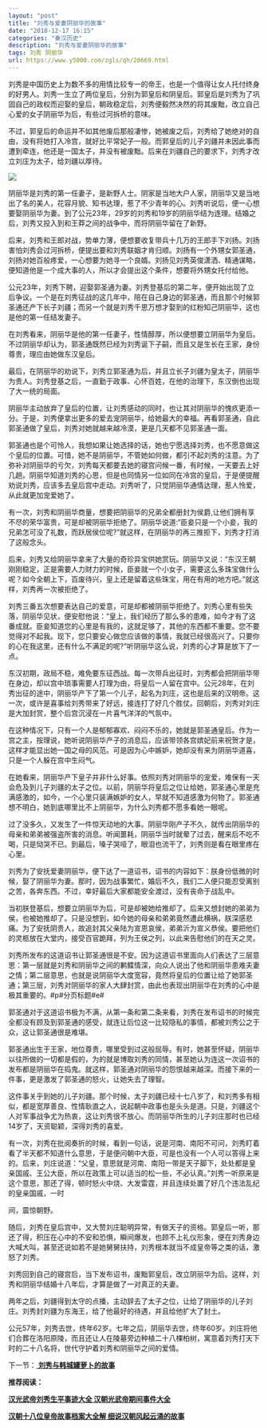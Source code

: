 ```yaml
---
layout: "post"
title: "刘秀与爱妻阴丽华的故事"
date: "2018-12-17 16:15"
categories: "秦汉历史"
description: "刘秀与爱妻阴丽华的故事"
tags: 刘秀 阴丽华
url: https://www.y5000.com/zgls/qh/20669.html
---
```






刘秀是中国历史上为数不多的用情比较专一的帝王，也是一个值得让女人托付终身的好男人。刘秀一生立了两位皇后，分别为郭皇后和阴皇后。郭皇后是刘秀为了巩固自己的政权而迎娶的皇后，朝政稳定后，刘秀便毅然决然的将其废黜，改立自己心爱的女子阴丽华为后，有些过河拆桥的意味。

不过，郭皇后的命运并不如其他废后那般凄惨，她被废之后，刘秀给了她绝对的自由，没有将她打入冷宫，就好比平常妃子一般。而郭皇后的儿子刘疆并未因此事而遭到牵连，他还是一国太子，并没有被废黜。后来在刘疆自己的要求下，刘秀才改立刘庄为太子，给刘疆以厚待。

![](https://img.y5000.com/uploads/allimg/170503/8-1F503140022C6.jpg)

阴丽华是刘秀的第一任妻子，是新野人士。阴家是当地大户人家，阴丽华又是当地出了名的美人，花容月貌、知书达理，惹了不少青年的心。刘秀听说后，便一心想要娶阴丽华为妻。到了公元23年，29岁的刘秀和19岁的阴丽华结为连理。结婚之后，刘秀又投入到和王莽之间的战争中，而将阴丽华留在了新野。

后来，刘秀和王郎对战，势单力薄，便想要收复带兵十几万的王郎手下刘扬。刘扬害怕刘秀会过河拆桥，便提出要和刘秀联姻才肯归顺。刘扬有一个外甥女郭圣通，刘扬对她百般疼爱，一心想要为她寻一个良婿。刘扬见刘秀英俊潇洒、精通谋略，便知道他是一个成大事的人，所以才会提出这个条件，想要将外甥女托付给他。

公元23年，刘秀下聘，迎娶郭圣通为妻。刘秀登基后的第二年，便开始出现了立后争议。一个是在刘秀征战的这几年中，陪在自己身边的郭圣通，而且那个时候郭圣通还产下长子刘疆；而另一个就是刘秀千思万想才娶到的红粉知己阴丽华，这也是他的第一任结发妻子。

在刘秀看来，阴丽华是他的第一任妻子，性情醇厚，所以便想要立阴丽华为皇后。不过阴丽华却认为，郭圣通既然已经为刘秀诞下子嗣，而且又是生长在王家，身份尊贵，理应由她做东汉皇后。

最后，在阴丽华的劝说下，刘秀立郭圣通为后，并且立长子刘疆为皇太子，阴丽华为贵人。刘秀登基之后，一直勤于政事、心怀百姓，在他的治理下，东汉倒也出现了大一统的局面。

阴丽华主动放弃了皇后的位置，让刘秀感动的同时，也让其对阴丽华的愧疚更添一分。于是，刘秀便拿出更多的爱去宠阴丽华，给她最大的幸福。再看郭圣通，自此郭圣通做了皇后，刘秀对她就越来越冷漠，更是几天都不见郭圣通一面。

郭圣通也是个可怜人，我想如果让她选择的话，她也宁愿选择刘秀，也不愿意做这个皇后的位置。可惜，她不是阴丽华，不管她如何做，都引不起刘秀的注意。为了弥补对阴丽华的亏欠，刘秀每天都要去她的寝宫问候一番，有时候，一天要去上好几趟。阴丽华知道刘秀的心思，但是也同情另一位如同在冷宫的皇后，于是便提醒劝说刘秀，应该多去皇后宫中走动。刘秀听了，只觉阴丽华通情达理，惹人怜爱，从此就更加宠爱她了。

有一次，刘秀和阴丽华商量，想要把阴丽华的兄弟全都册封为侯爵,让他们拥有享不尽的荣华富贵，可是却被阴丽华拒绝了。阴丽华说道:“臣妾只是一个小妾，我的兄弟怎可没了礼数，而跃居侯位呢?”就这样，在阴丽华的再三推拒下，刘秀才打消了这般念头。

后来，刘秀又给阴丽华拿来了大量的奇珍异宝供她赏玩。阴丽华又说：“东汉王朝刚刚稳定，正是需要人力财力的时候，臣妾就一个小女子，需要这么多珠宝做什么呢？如今全朝上下，百废待兴，皇上还是留着这些珠宝，用在有用的地方吧。”就这样，刘秀再一次被拒绝了。

刘秀三番五次想要表达自己的爱意，可是却都被阴丽华拒绝了。刘秀心里有些失落，阴丽华见状，便安慰他说：“皇上，我们经历了那么多的患难，如今才有了这番成就。臣妾知道您的心里是有我的，这就足够了，其他的东西都不重要。您不要觉得对不起我。现下，您只要安心做您应该做的事情，我就已经很高兴了。只要你的心在我这里，还有什么不满足的呢?”听阴丽华这么说，刘秀的心才算是放下了一点。

东汉初期，政局不稳，难免要东征西战。每一次带兵出征时，刘秀都会把阴丽华带在身边，却以宫中琐事需要人打理为由，将皇后一人留在宫中。公元28年，在刘秀出征的途中，阴丽华产下了第一个儿子，起名为刘庄，这也是后来的汉明帝。这一次，或许是喜事给刘秀带来了好远，接连打了好几个胜仗。回朝后，刘秀对刘庄是大加封赏，整个后宫沉浸在一片喜气洋洋的气氛中。

在这种情况下，只有一个人是郁郁寡欢、闷闷不乐的，她就是郭圣通皇后。作为一宫之主，按理说，她听说阴丽华产子的消息后，应该带领各宫嫔妃前来祝贺才是，这样才能显出她一国之母的风范。可是因为心中嫉妒，她却没有来为阴丽华道喜，只是一个人躲在宫中生闷气。

在她看来，阴丽华产下皇子并非什么好事。依照刘秀对阴丽华的宠爱，难保有一天会危及到儿子刘疆的太子之位。以前，阴丽华将皇后之位让给她，郭圣通心里是充满感激的，如今，一个心里只装满嫉妒的女人，早就不知道感激为何物了。郭圣通想不明白，她到底哪里比不上阴丽华，为什么刘秀都不愿多看她一眼呢。

过了没多久，又发生了一件惊天动地的大事。阴丽华刚产子不久，就传出阴丽华的母亲和弟弟被强盗所害的消息。听闻噩耗，阴丽华当时就晕了过去，醒来后不吃不喝，只是恸哭不已。到最后，嗓子哭哑了，眼泪也流干了，刘秀则是看在眼里疼在心里。

刘秀为了安抚爱妻阴丽华，便下达了一道诏书，诏书的内容如下：朕身份低微的时候，娶了阴丽华为妻。那时，因为战事繁忙，婚后不久，我们二人便只能忍受离别之苦，各奔东西。不过，幸好最后大家都能安全渡过，没有丧命于战乱中。

当初朕登基后，想要立阴丽华为后，可是却被她给推却了。后来又想封她的弟弟为侯，也被她推却了。只是没想到，如今她的母亲和弟弟竟然遭此横祸，朕深感悲痛。为了安抚阴贵人，故追封其父亲陆为宣恩哀侯，弟弟沂为宣义恭侯。要把他们的灵柩放在大堂内，接受百官跪拜，列为王侯之列，以此来告慰他们的在天之灵。

刘秀所发布的这道诏书让郭圣通很是不安。因为这道诏书里面向人们表达了三层意思：第一层就是刘秀和阴丽华之间的鹣鲽情深，向众人说出了他和阴丽华患难夫妻之情；第二层意思，也就是说阴丽华大度宽容，竟然将皇后的位置让给了她郭圣通；第三层，刘秀对阴丽华的家人大肆封赏，由此也表现出阴丽华在刘秀的心中是极其重要的。#p#分页标题#e#

郭圣通对于这道诏书极为不满，从第一条和第二条来看，刘秀在发布诏书的时候完全都没有顾及到郭圣通的感受，就连让后位这一比较隐私的事情，都被刘秀公之于众，这让郭圣通很是难堪。

郭圣通出生于王家，地位尊贵，哪里受到过这般屈辱。有时，她甚至怀疑，阴丽华以往所做的一切都是假的，为的就是博取刘秀的同情，甚至她认为连这一次诏书的发布都是阴丽华在捣鬼。就这样，郭圣通对阴丽华的怨恨越来越深。而接下来的一件事，更是激发了郭圣通的怒火，让她失去了理智。

这件事关乎到她的儿子刘疆。那个时候，太子刘疆已经十七八岁了，和刘秀多有相似，都是宽厚善良、性情耿直之人，说起朝中政事也是头头是道。只是，刘疆这个人对军事战争尤为热衷，这让刘秀很不放心。而阴丽华所生的儿子刘庄那时也已经14岁了，天资聪颖，深得刘秀的喜爱。

有一次，刘秀在批阅奏折的时候，看到一句话，说是河南、南阳不可问，刘秀盯着看了半天都不知道什么意思，于是便问朝中大臣，可是也没有一个人可以答得上来的。后来，刘庄说道：“父皇，意思就是河南、南阳一带是天子脚下，处处都是皇亲国戚、王公大臣，所以在政策上可以适当的松一些，不必认真。”刘秀一听原来是这个意思，那还了得，顿时怒火中烧、大发雷霆，并且连续处置了好几个违法乱纪的皇亲国戚，一时

间，震惊朝野。

随后，刘秀在皇后宫中，又大赞刘庄聪明异常，有做天子的资格。郭皇后一听，那还了得，积压在心中的不安和恐惧，瞬间爆发，也顾不上礼仪形象，便在刘秀身边大喊大叫，甚至还说如若不是她舅舅扶持，刘秀根本就当不成皇帝等之类的话，激怒了刘秀。

刘秀回到自己的寝宫后，当下发布诏书，废黜郭皇后，改立阴丽华为后。这样，刘秀和阴丽华结婚十八年后，才算是做了一对真正的夫妻。

两年之后，刘疆得到太守的点播，主动辞去了太子之位，让给了阴丽华的儿子刘庄。刘秀封刘疆为东海王，给了他最好的待遇，并且给他扩大了封土。

公元57年，刘秀去世，终年62岁。七年之后，阴丽华去世，终年60岁。刘庄将他们合葬在洛阳原陵，而且还让人在陵墓旁边种植二十八棵柏树，寓意着刘秀打天下时的二十八名将，世代守护着刘秀和阴丽华之间的爱情。

下一节：[ **刘秀与韩城罐萝卜的故事**](https://www.y5000.com/zgls/qh/20793.html)

**推荐阅读：**

[**汉光武帝刘秀生平事迹大全 汉朝光武帝期间事件大全**](https://www.y5000.com/zgls/qh/20896.html)

[**汉朝十八位皇帝故事档案大全解 细说汉朝风起云涌的故事**](https://www.y5000.com/zgls/qh/21041.html)
